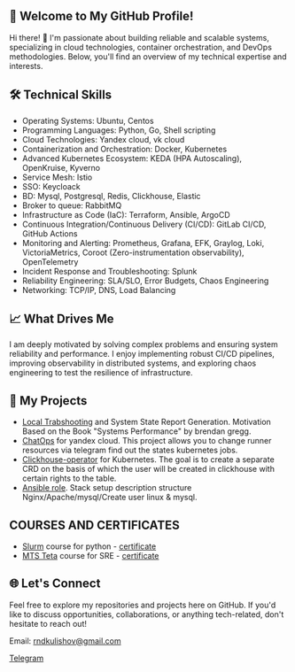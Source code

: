 ## 📌 Welcome to My GitHub Profile!

Hi there! 👋 I'm passionate about building reliable and scalable systems, specializing in cloud technologies, container orchestration, and DevOps methodologies. Below, you'll find an overview of my technical expertise and interests.

## 🛠️ Technical Skills

- Operating Systems: Ubuntu, Centos  
- Programming Languages: Python, Go, Shell scripting
- Cloud Technologies: Yandex cloud, vk cloud 
- Containerization and Orchestration: Docker, Kubernetes
- Advanced Kubernetes Ecosystem: KEDA (HPA Autoscaling), OpenKruise, Kyverno
- Service Mesh: Istio 
- SSO: Keycloack 
- BD: Mysql, Postgresql, Redis, Clickhouse, Elastic
- Broker to queue: RabbitMQ
- Infrastructure as Code (IaC): Terraform, Ansible, ArgoCD
- Continuous Integration/Continuous Delivery (CI/CD): GitLab CI/CD, GitHub Actions 
- Monitoring and Alerting: Prometheus, Grafana, EFK, Graylog, Loki, VictoriaMetrics, Coroot (Zero-instrumentation observability), OpenTelemetry
- Incident Response and Troubleshooting: Splunk
- Reliability Engineering: SLA/SLO, Error Budgets, Chaos Engineering
- Networking: TCP/IP, DNS, Load Balancing

## 📈 What Drives Me

I am deeply motivated by solving complex problems and ensuring system reliability and performance. I enjoy implementing robust CI/CD pipelines, improving observability in distributed systems, and exploring chaos engineering to test the resilience of infrastructure.

## 📝 My Projects

- [Local Trabshooting](https://github.com/KKulishov/local_trableshoot) and System State Report Generation. Motivation Based on the Book "Systems Performance" by brendan gregg. 
- [ChatOps](https://github.com/KKulishov/chatops) for yandex cloud. This project allows you to change runner resources via telegram find out the states kubernetes jobs. 
- [Clickhouse-operator](https://github.com/KKulishov/clickhouse-operator) for Kubernetes. The goal is to create a separate CRD on the basis of which the user will be created in сlickhouse with certain rights to the table. 
- [Ansible role](https://github.com/KKulishov/ansible_lxd). Stack setup description structure Nginx/Apache/mysql/Create user linux & mysql. 

## COURSES AND CERTIFICATES

- [Slurm](https://slurm.io/) course for python - [certificate](https://github.com/KKulishov/certificate/blob/master/Python_slurm.png)
- [MTS Teta](https://teta.mts.ru/members/) course for SRE - [certificate](https://github.com/KKulishov/mts_sre/blob/main/cert/Kulishov_Konstantin.png) 

## 🌐 Let's Connect

Feel free to explore my repositories and projects here on GitHub. If you'd like to discuss opportunities, collaborations, or anything tech-related, don't hesitate to reach out!

Email: rndkulishov@gmail.com 

[Telegram](https://t.me/kkonstantin_rnd)

<!--
Todo add certificate:

Slurm/Mts/Yandex/VK 

Add LinkDin

**KKulishov/KKulishov** is a ✨ _special_ ✨ repository because its `README.md` (this file) appears on your GitHub profile.

Here are some ideas to get you started:

- 🔭 I’m currently working on ...
- 🌱 I’m currently learning ...
- 👯 I’m looking to collaborate on ...
- 🤔 I’m looking for help with ...
- 💬 Ask me about ...
- 📫 How to reach me: ...
- 😄 Pronouns: ...
- ⚡ Fun fact: ...
-->
